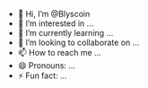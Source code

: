 - 👋 Hi, I’m @Blyscoin
- 👀 I’m interested in ...
- 🌱 I’m currently learning ...
- 💞️ I’m looking to collaborate on ...
- 📫 How to reach me ...
- 😄 Pronouns: ...
- ⚡ Fun fact: ...

<!---
Blyscoin/Blyscoin is a ✨ special ✨ repository because its `README.md` (this file) appears on your GitHub profile.
You can click the Preview link to take a look at your changes.
--->
